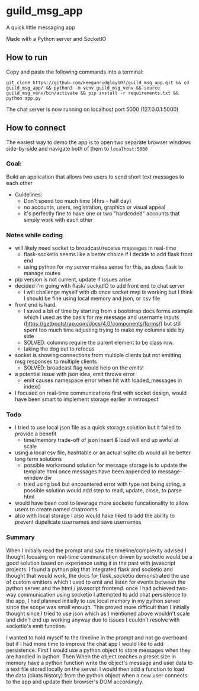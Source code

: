 # guild_msg_app
A quick little messaging app 

Made with a Python server and SocketIO
## How to run

Copy and paste the following commands into a terminal: 
```
git clone https://github.com/keeganridgley107/guild_msg_app.git && cd guild_msg_app/ && python3 -m venv guild_msg_venv && source guild_msg_venv/bin/activate && pip install -r requirements.txt && python app.py
```
The chat server is now running on localhost port 5000 (127.0.0.1:5000)

## How to connect
The easiest way to demo the app is to open two separate browser windows side-by-side and navigate both of them to `localhost:5000` 

### Goal:
Build an application that allows two users to send short text messages to each other
- Guidelines: 
    - Don't spend too much time (4hrs - half day)
    - no accounts, users, registration, graphics or visual appeal 
    - it's perfectly fine to have one or two "hardcoded" accounts that simply work with each other

### Notes while coding
- will likely need socket to broadcast/receive messages in real-time 
    - flask-socketio seems like a better choice if I decide to add flask front end 
    - using python for my server makes sense for this, as does flask to manage routes 
- pip version is not current, update if issues arise
- decided I'm going with flask/ socketIO to add front end to chat server 
    - I will challenge myself with db once socket mvp is working but I think I should be fine using local memory and json, or csv file 
- front end is hard. 
    - I saved a bit of time by starting from a bootstrap docs forms example which I used as the basis for my message and username inputs (https://getbootstrap.com/docs/4.0/components/forms/) but still spent too much time adjusting trying to make my columns side by side 
    - SOLVED: columns require the parent element to be class row. 
    - taking the dog out to refocus 
- socket is showing connections from multiple clients but not emitting msg responses to multiple clients 
    - SOLVED: broadcast flag would help on the emits!
- a potential issue with json idea, emit throws error 
    - emit causes namespace error when hit with loaded_messages in index()
- I focused on real-time communications first with socket design, would have been smart to implement storage earlier in retrospect

### Todo
- I tried to use local json file as a quick storage solution but it failed to provide a benefit 
    - time/memory trade-off of json insert & load will end up awful at scale 
- using a local csv file, hashtable or an actual sqlite db would all be better long term solutions 
    - possible workaround solution for message storage is to update the template html once messages have been appended to message-window div 
    - tried using bs4 but encountered error with type not being string, a possible solution would add step to read, update, close, to parse html
- would have been cool to leverage more socketio funcationality to allow users to create named chatrooms 
- also with local storage I also would have liked to add the ability to prevent dupelicate usernames and save usernames

### Summary
When I initially read the prompt and saw the timeline/complexity advised I thought focusing on real-time communication driven by socketio would be a good solution based on experience using it in the past with javascript projects. I found a python pkg that integrated flask and socketio and thought that would work, the docs for flask_socketio demonstrated the use of custom emitters which I used to emit and listen for events between the python server and the html / javascript frontend. once I had achieved two-way communication using socketio I attempted to add chat persistence to the app, I had planned initially to use local memory in my python server since the scope was small enough. This proved more difficult than I initially thought since I tried to use json which as I mentioned above wouldn't scale and didn't end up working anyway due to issues I couldn't resolve with socketio's emit function. 

I wanted to hold myself to the timeline in the prompt and not go overboard but if I had more time to improve the chat app I would like to add persistence. First I would use a python object to store messages when they are handled in python. Then When the object reaches a preset size in memory have a python function write the object's message and user data to a text file stored locally on the server. I would then add a function to load the data (chats history) from the python object when a new user connects to the app and update their browser's DOM accordingly. 